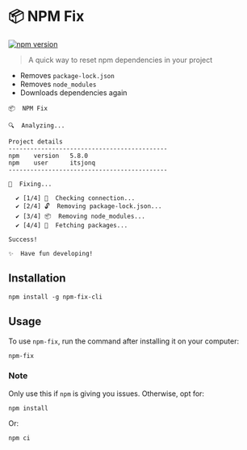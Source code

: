 # 📦 NPM Fix

[![npm version](https://badge.fury.io/js/npm-fix-cli.svg)](https://badge.fury.io/js/npm-fix-cli)

> A quick way to reset npm dependencies in your project

- Removes `package-lock.json`
- Removes `node_modules`
- Downloads dependencies again

```
📦  NPM Fix

🔍  Analyzing...

Project details
--------------------------------------------
npm    version   5.8.0
npm    user      itsjonq
--------------------------------------------

💪  Fixing...

  ✔ [1/4] 🔌  Checking connection...
  ✔ [2/4] 🔓  Removing package-lock.json...
  ✔ [3/4] 📦  Removing node_modules...
  ✔ [4/4] 🚚  Fetching packages...

Success!

✨  Have fun developing!
```

## Installation

```
npm install -g npm-fix-cli
```

## Usage

To use `npm-fix`, run the command after installing it on your computer:

```
npm-fix
```

### Note

Only use this if `npm` is giving you issues. Otherwise, opt for:

```
npm install
```

Or:

```
npm ci
```

